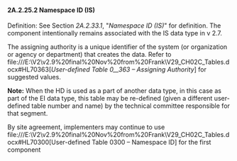 #### 2A.2.25.2 Namespace ID (IS)

Definition: See Section _2A.2.33.1_, "_Namespace ID (IS)_" for definition. The component intentionally remains associated with the IS data type in v 2.7.

The assigning authority is a unique identifier of the system (or organization or agency or department) that creates the data. Refer to file:///E:\V2\v2.9%20final%20Nov%20from%20Frank\V29_CH02C_Tables.docx#HL70363[_User-defined Table 0__363 – Assigning Authority_] for suggested values.

**Note:** When the HD is used as a part of another data type, in this case as part of the EI data type, this table may be re-defined (given a different user-defined table number and name) by the technical committee responsible for that segment.

By site agreement, implementers may continue to use file:///E:\V2\v2.9%20final%20Nov%20from%20Frank\V29_CH02C_Tables.docx#HL70300[User-defined Table 0300 – Namespace ID] for the first component
